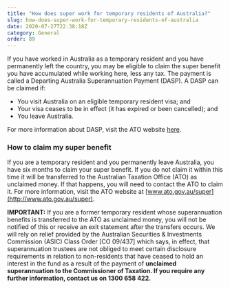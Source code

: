 ```yaml
---
title: "How does super work for temporary residents of Australia?"
slug: how-does-super-work-for-temporary-residents-of-australia
date: 2020-07-27T22:38:18Z
category: General
order: 89
---
```


If you have worked in Australia as a temporary resident and you have permanently left the country, you may be eligible to claim the super benefit you have accumulated while working here, less any tax. The payment is called a Departing Australia Superannuation Payment (DASP). A DASP can be claimed if:

- You visit Australia on an eligible temporary resident visa; and
- Your visa ceases to be in effect (it has expired or been cancelled); and
- You leave Australia.

For more information about DASP, visit the ATO website [here](https://www.ato.gov.au/individuals/super/in-detail/temporary-residents-and-super/super-information-for-temporary-residents-departing-australia/).

### **How to claim my super benefit**

If you are a temporary resident and you permanently leave Australia, you have six months to claim your super benefit. If you do not claim it within this time it will be transferred to the Australian Taxation Office (ATO) as unclaimed money. If that happens, you will need to contact the ATO to claim it. For more information, visit the ATO website at [www.ato.gov.au/super](http://www.ato.gov.au/super).

**IMPORTANT:**
If you are a former temporary resident whose superannuation benefits is transferred to the ATO as unclaimed money, you will not be notified of this or receive an exit statement after the transfers occurs. We will rely on relief provided by the Australian Securities & Investments Commission (ASIC) Class Order \[CO 09/437\] which says, in effect, that superannuation trustees are not obliged to meet certain disclosure requirements in relation to non-residents that have ceased to hold an interest in the fund as a result of the payment of **unclaimed superannuation to the Commissioner of Taxation. If you require any further information, contact us on 1300 658 422.**
